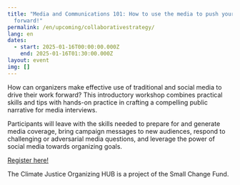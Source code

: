 ```yaml
---
title: "Media and Communications 101: How to use the media to push your campaign
  forward!"
permalink: /en/upcoming/collaborativestrategy/
lang: en
dates:
  - start: 2025-01-16T00:00:00.000Z
    end: 2025-01-16T01:30:00.000Z
layout: event
img: []
---
```

How can organizers make effective use of traditional and social media to drive their work forward? This introductory workshop combines practical skills and tips with hands-on practice in crafting a compelling public narrative for media interviews. 

Participants will leave with the skills needed to prepare for and generate media coverage, bring campaign messages to new audiences, respond to challenging or adversarial media questions, and leverage the power of social media towards organizing goals.

[](https://us02web.zoom.us/meeting/register/tZ0pdeyorTgtGdzhJf2D9cLuz360PvM75MV9)[R﻿egister here!](https://us02web.zoom.us/meeting/register/tZUkdeGgrj0jEt0p9U3efyLio-kF_N8SoDTk)

T﻿he Climate Justice Organizing HUB is a project of the Small Change Fund.